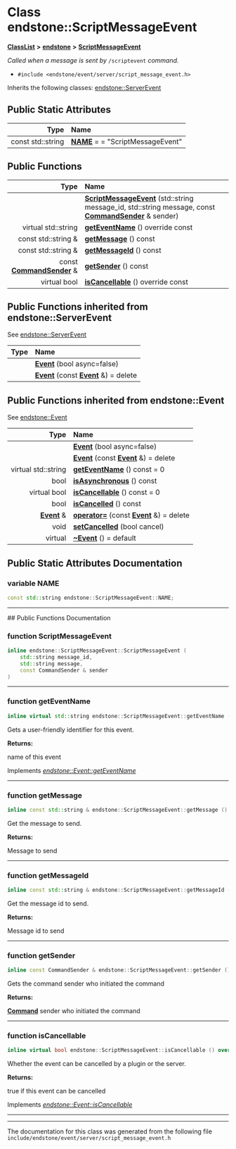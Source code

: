 

# Class endstone::ScriptMessageEvent



[**ClassList**](annotated.md) **>** [**endstone**](namespaceendstone.md) **>** [**ScriptMessageEvent**](classendstone_1_1ScriptMessageEvent.md)



_Called when a message is sent by_ `/scriptevent` _command._

* `#include <endstone/event/server/script_message_event.h>`



Inherits the following classes: [endstone::ServerEvent](classendstone_1_1ServerEvent.md)
































## Public Static Attributes

| Type | Name |
| ---: | :--- |
|  const std::string | [**NAME**](#variable-name)   = = "ScriptMessageEvent"<br> |










































## Public Functions

| Type | Name |
| ---: | :--- |
|   | [**ScriptMessageEvent**](#function-scriptmessageevent) (std::string message\_id, std::string message, const [**CommandSender**](classendstone_1_1CommandSender.md) & sender) <br> |
| virtual std::string | [**getEventName**](#function-geteventname) () override const<br> |
|  const std::string & | [**getMessage**](#function-getmessage) () const<br> |
|  const std::string & | [**getMessageId**](#function-getmessageid) () const<br> |
|  const [**CommandSender**](classendstone_1_1CommandSender.md) & | [**getSender**](#function-getsender) () const<br> |
| virtual bool | [**isCancellable**](#function-iscancellable) () override const<br> |


## Public Functions inherited from endstone::ServerEvent

See [endstone::ServerEvent](classendstone_1_1ServerEvent.md)

| Type | Name |
| ---: | :--- |
|   | [**Event**](classendstone_1_1ServerEvent.md#function-event-12) (bool async=false) <br> |
|   | [**Event**](classendstone_1_1ServerEvent.md#function-event-22) (const [**Event**](classendstone_1_1Event.md) &) = delete<br> |


## Public Functions inherited from endstone::Event

See [endstone::Event](classendstone_1_1Event.md)

| Type | Name |
| ---: | :--- |
|   | [**Event**](classendstone_1_1Event.md#function-event-12) (bool async=false) <br> |
|   | [**Event**](classendstone_1_1Event.md#function-event-22) (const [**Event**](classendstone_1_1Event.md) &) = delete<br> |
| virtual std::string | [**getEventName**](classendstone_1_1Event.md#function-geteventname) () const = 0<br> |
|  bool | [**isAsynchronous**](classendstone_1_1Event.md#function-isasynchronous) () const<br> |
| virtual bool | [**isCancellable**](classendstone_1_1Event.md#function-iscancellable) () const = 0<br> |
|  bool | [**isCancelled**](classendstone_1_1Event.md#function-iscancelled) () const<br> |
|  [**Event**](classendstone_1_1Event.md) & | [**operator=**](classendstone_1_1Event.md#function-operator) (const [**Event**](classendstone_1_1Event.md) &) = delete<br> |
|  void | [**setCancelled**](classendstone_1_1Event.md#function-setcancelled) (bool cancel) <br> |
| virtual  | [**~Event**](classendstone_1_1Event.md#function-event) () = default<br> |
















































































## Public Static Attributes Documentation




### variable NAME 

```C++
const std::string endstone::ScriptMessageEvent::NAME;
```




<hr>
## Public Functions Documentation




### function ScriptMessageEvent 

```C++
inline endstone::ScriptMessageEvent::ScriptMessageEvent (
    std::string message_id,
    std::string message,
    const CommandSender & sender
) 
```




<hr>



### function getEventName 

```C++
inline virtual std::string endstone::ScriptMessageEvent::getEventName () override const
```



Gets a user-friendly identifier for this event.




**Returns:**

name of this event 





        
Implements [*endstone::Event::getEventName*](classendstone_1_1Event.md#function-geteventname)


<hr>



### function getMessage 

```C++
inline const std::string & endstone::ScriptMessageEvent::getMessage () const
```



Get the message to send.




**Returns:**

Message to send 





        

<hr>



### function getMessageId 

```C++
inline const std::string & endstone::ScriptMessageEvent::getMessageId () const
```



Get the message id to send.




**Returns:**

Message id to send 





        

<hr>



### function getSender 

```C++
inline const CommandSender & endstone::ScriptMessageEvent::getSender () const
```



Gets the command sender who initiated the command




**Returns:**

[**Command**](classendstone_1_1Command.md) sender who initiated the command 





        

<hr>



### function isCancellable 

```C++
inline virtual bool endstone::ScriptMessageEvent::isCancellable () override const
```



Whether the event can be cancelled by a plugin or the server.




**Returns:**

true if this event can be cancelled 





        
Implements [*endstone::Event::isCancellable*](classendstone_1_1Event.md#function-iscancellable)


<hr>

------------------------------
The documentation for this class was generated from the following file `include/endstone/event/server/script_message_event.h`

